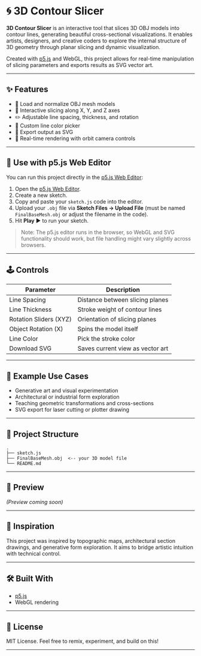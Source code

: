 # 🌀 3D Contour Slicer

**3D Contour Slicer** is an interactive tool that slices 3D OBJ models into contour lines, generating beautiful cross-sectional visualizations. It enables artists, designers, and creative coders to explore the internal structure of 3D geometry through planar slicing and dynamic visualization.

Created with [p5.js](https://p5js.org/) and WebGL, this project allows for real-time manipulation of slicing parameters and exports results as SVG vector art.

---

## ✨ Features

- 🧱 Load and normalize OBJ mesh models
- 🔪 Interactive slicing along X, Y, and Z axes
- ✏️ Adjustable line spacing, thickness, and rotation
- 🎨 Custom line color picker
- 💾 Export output as SVG
- 🔁 Real-time rendering with orbit camera controls

---

## 🧪 Use with p5.js Web Editor

You can run this project directly in the [p5.js Web Editor](https://editor.p5js.org/):

1. Open the [p5.js Web Editor](https://editor.p5js.org/).
2. Create a new sketch.
3. Copy and paste your `sketch.js` code into the editor.
4. Upload your `.obj` file via **Sketch Files → Upload File** (must be named `FinalBaseMesh.obj` or adjust the filename in the code).
5. Hit **Play** ▶️ to run your sketch.

> Note: The p5.js editor runs in the browser, so WebGL and SVG functionality should work, but file handling might vary slightly across browsers.

---

## 🕹️ Controls

| Parameter                 | Description                              |
|--------------------------|------------------------------------------|
| Line Spacing             | Distance between slicing planes          |
| Line Thickness           | Stroke weight of contour lines           |
| Rotation Sliders (XYZ)   | Orientation of slicing planes            |
| Object Rotation (X)      | Spins the model itself                   |
| Line Color               | Pick the stroke color                    |
| Download SVG             | Saves current view as vector art         |

---

## 🧪 Example Use Cases

- Generative art and visual experimentation
- Architectural or industrial form exploration
- Teaching geometric transformations and cross-sections
- SVG export for laser cutting or plotter drawing

---

## 📁 Project Structure

```plaintext
.
├── sketch.js
├── FinalBaseMesh.obj  <-- your 3D model file
└── README.md
```

---

## 📸 Preview

*(Preview coming soon)*

---

## 🧠 Inspiration

This project was inspired by topographic maps, architectural section drawings, and generative form exploration. It aims to bridge artistic intuition with technical control.

---

## 🛠️ Built With

- [p5.js](https://p5js.org/)
- WebGL rendering

---

## 📄 License

MIT License. Feel free to remix, experiment, and build on this!

---

